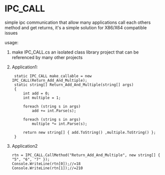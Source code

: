 # IPC_CALL
simple ipc communication that allow many applications call each others method and get returns, it's a simple solution for X86/X64 compatible issues


usage:

1. make IPC_CALL.cs an isolated class library project that can be referenced by many other projects

2. Application1: 

        static IPC_CALL make_callable = new IPC_CALL(Return_Add_And_Multiple);
        static string[] Return_Add_And_Multiple(string[] args)
        {
            int add = 0;
            int multiple = 1;

            foreach (string s in args)
                add += int.Parse(s);

            foreach (string s in args)
                multiple *= int.Parse(s);

            return new string[] { add.ToString() ,multiple.ToString() };
        }
        
3. Application2

       rtn = IPC_CALL.CallMethod("Return_Add_And_Multiple", new string[] { "5", "6", "7" });
       Console.WriteLine(rtn[0]);//=18
       Console.WriteLine(rtn[1]);//=210

